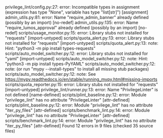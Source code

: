 privilege_lint/config.py:27: error: Incompatible types in assignment (expression has type "None", variable has type "list[str]")  [assignment]
admin_utils.py:81: error: Name "require_admin_banner" already defined (possibly by an import)  [no-redef]
admin_utils.py:135: error: Name "require_lumos_approval" already defined (possibly by an import)  [no-redef]
scripts/usage_monitor.py:15: error: Library stubs not installed for "requests"  [import-untyped]
scripts/quota_alert.py:13: error: Library stubs not installed for "requests"  [import-untyped]
scripts/quota_alert.py:13: note: Hint: "python3 -m pip install types-requests"
scripts/auto_model_switcher.py:12: error: Library stubs not installed for "yaml"  [import-untyped]
scripts/auto_model_switcher.py:12: note: Hint: "python3 -m pip install types-PyYAML"
scripts/auto_model_switcher.py:12: note: (or run "mypy --install-types" to install all missing stub packages)
scripts/auto_model_switcher.py:12: note: See https://mypy.readthedocs.io/en/stable/running_mypy.html#missing-imports
scripts/quota_reporter.py:15: error: Library stubs not installed for "requests"  [import-untyped]
privilege_lint/runner.py:13: error: Name "PrivilegeLinter" is not defined  [name-defined]
scripts/plint_baseline.py:12: error: Module "privilege_lint" has no attribute "PrivilegeLinter"  [attr-defined]
scripts/plint_baseline.py:12: error: Module "privilege_lint" has no attribute "iter_py_files"  [attr-defined]
scripts/benchmark_lint.py:14: error: Module "privilege_lint" has no attribute "PrivilegeLinter"  [attr-defined]
scripts/benchmark_lint.py:14: error: Module "privilege_lint" has no attribute "iter_py_files"  [attr-defined]
Found 12 errors in 9 files (checked 35 source files)
